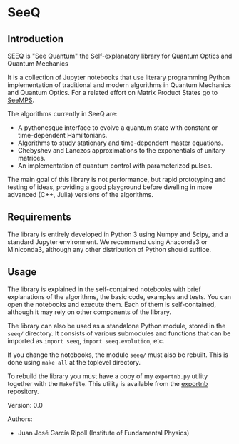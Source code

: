 # SeeQ

## Introduction

SEEQ is "See Quantum" the Self-explanatory library for Quantum Optics and
Quantum Mechanics

It is a collection of Jupyter notebooks that use literary programming Python
implementation of traditional and modern algorithms in Quantum Mechanics and
Quantum Optics. For a related effort on Matrix Product States go to [SeeMPS](https://github.com/juanjosegarciaripoll/seemps).

The algorithms currently in SeeQ are:

* A pythonesque interface to evolve a quantum state with constant or
  time-dependent Hamiltonians.
* Algorithms to study stationary and time-dependent master equations.
* Chebyshev and Lanczos approximations to the exponentials of unitary matrices.
* An implementation of quantum control with parameterized pulses.

The main goal of this library is not performance, but rapid prototyping and
testing of ideas, providing a good playground before dwelling in more advanced
(C++, Julia) versions of the algorithms.

## Requirements

The library is entirely developed in Python 3 using Numpy and Scipy, and a
standard Jupyter environment. We recommend using Anaconda3 or Miniconda3,
although any other distribution of Python should suffice.

## Usage

The library is explained in the self-contained notebooks with brief explanations
of the algorithms, the basic code, examples and tests. You can open the
notebooks and execute them. Each of them is self-contained, although it may rely
on other components of the library.

The library can also be used as a standalone Python module, stored in the `seeq/`
directory. It consists of various submodules and functions that can be imported
as `import seeq`, `import seeq.evolution`, etc.

If you change the notebooks, the module `seeq/` must also be rebuilt. This is
done using `make all` at the toplevel directory.

To rebuild the library you must have a copy of my `exportnb.py` utility together
with the `Makefile`. This utility is available from the
[exportnb](https://github.com/juanjosegarciaripoll/exportnb) repository.

Version: 0.0

Authors:
* Juan José García Ripoll (Institute of Fundamental Physics)
